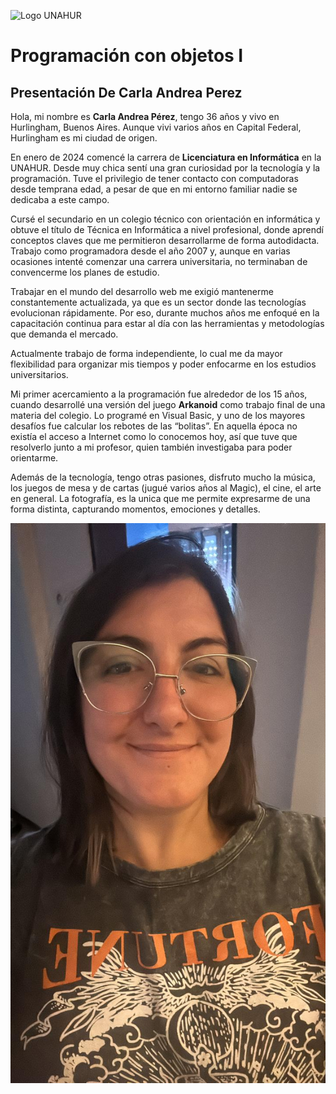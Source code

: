 ![Logo UNAHUR](./UNAHUR.png)

# Programación con objetos I

## Presentación De Carla Andrea Perez

Hola, mi nombre es **Carla Andrea Pérez**, tengo 36 años y vivo en Hurlingham, Buenos Aires. Aunque vivi varios años en Capital Federal, Hurlingham es mi ciudad de origen.

En enero de 2024 comencé la carrera de **Licenciatura en Informática** en la UNAHUR. Desde muy chica sentí una gran curiosidad por la tecnología y la programación. Tuve el privilegio de tener contacto con computadoras desde temprana edad, a pesar de que en mi entorno familiar nadie se dedicaba a este campo.

Cursé el secundario en un colegio técnico con orientación en informática y obtuve el título de Técnica en Informática a nivel profesional, donde aprendí conceptos claves que me permitieron desarrollarme de forma autodidacta. Trabajo como programadora desde el año 2007 y, aunque en varias ocasiones intenté comenzar una carrera universitaria, no terminaban de convencerme los planes de estudio.

Trabajar en el mundo del desarrollo web me exigió mantenerme constantemente actualizada, ya que es un sector donde las tecnologías evolucionan rápidamente. Por eso, durante muchos años me enfoqué en la capacitación continua para estar al día con las herramientas y metodologías que demanda el mercado.

Actualmente trabajo de forma independiente, lo cual me da mayor flexibilidad para organizar mis tiempos y poder enfocarme en los estudios universitarios.

Mi primer acercamiento a la programación fue alrededor de los 15 años, cuando desarrollé una versión del juego **Arkanoid** como trabajo final de una materia del colegio. Lo programé en Visual Basic, y uno de los mayores desafíos fue calcular los rebotes de las “bolitas”. En aquella época no existía el acceso a Internet como lo conocemos hoy, así que tuve que resolverlo junto a mi profesor, quien también investigaba para poder orientarme.

Además de la tecnología, tengo otras pasiones, disfruto mucho la música, los juegos de mesa y de cartas (jugué varios años al Magic), el cine, el arte en general. La fotografía, es la unica que me permite expresarme de una forma distinta, capturando momentos, emociones y detalles.

![Imagen de Carla Andrea Perez](./assets/carlaAndreaPerez.jpeg)
